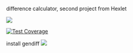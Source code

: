 difference calculator, second project from Hexlet


![](https://github.com/oksanaduga/frontend-project-lvl2/workflows/.github/workflows/nodejs.yml/badge.svg)

[![Test Coverage](https://api.codeclimate.com/v1/badges/da467244383d64009024/test_coverage)](https://codeclimate.com/github/oksanaduga/frontend-project-lvl2/test_coverage)

install gendiff
<a href="https://asciinema.org/a/311347?autoplay=1&speed=2&size=medium" target="_blank"><img src="https://asciinema.org/a/311347.svg" /></a>
